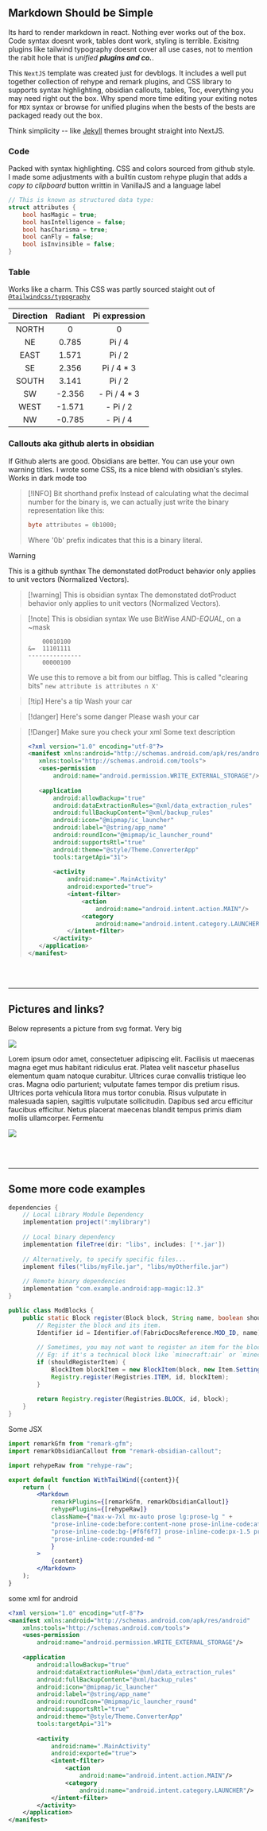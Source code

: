 ## Markdown Should be Simple
Its hard to render markdown in react. Nothing ever works out of the box. Code syntax doesnt work, tables dont work, styling is terrible. Exisitng plugins like
tailwind typography doesnt cover all use cases, not to mention the rabit hole that is *unified **plugins and co.***.

This `NextJS` template was created just for devblogs. It includes a well put together collection of rehype and remark plugins, and CSS library to supports syntax highlighting, obsidian callouts, tables, Toc, everything you may need right out the box. Why spend more time editing your exiting notes for `MDX` syntax or browse for unified plugins when the bests of the bests are packaged ready out the box.

Think simplicity -- like [Jekyll](https://chirpy.cotes.page/posts/text-and-typography/) themes brought straight into NextJS.

### Code
Packed with syntax highlighting. CSS and colors sourced from github style. I made some adjustments with a builtin custom rehype plugin that adds a *copy to clipboard* button
writtin in VanillaJS and a language label

```cs
// This is known as structured data type:
struct attributes {
    bool hasMagic = true;
    bool hasIntelligence = false;
    bool hasCharisma = true;
    bool canFly = false;
    bool isInvinsible = false;
}
```

### Table
Works like a charm. This CSS was partly sourced staight out of [`@tailwindcss/typography`](https://github.com/tailwindlabs/tailwindcss-typography)

| Direction | Radiant | Pi expression | 
| :-------: | :-----: |:-------------:|
| NORTH     | 0       |       0       |
| NE        | 0.785   |    Pi / 4     |
| EAST      | 1.571   |    Pi / 2     |
| SE        | 2.356   |    Pi / 4 * 3 |
| SOUTH     | 3.141   |    Pi / 2     |
| SW        | -2.356  |   - Pi / 4 * 3|
| WEST      | -1.571  |   - Pi / 2    |
| NW        | -0.785  |   - Pi / 4    |

### Callouts aka github alerts in obsidian
If Github alerts are good. Obsidians are better. You can use your own warning titles. 
I wrote some CSS, its a nice blend with obsidian's styles. Works in dark mode too


> [!INFO] 
> Bit shorthand prefix
> Instead of calculating what the decimal number for the binary is, we can actually just write the binary representation like this:
> ```cs
> byte attributes = 0b1000;
> ```
> Where '0b' prefix indicates that this is a binary literal.


> [!WARNING] 
> This is a github synthax
> The demonstated dotProduct behavior only applies to unit vectors (Normalized Vectors). 


> [!warning] This is obsidian syntax
> The demonstated dotProduct behavior only applies to unit vectors (Normalized Vectors). 

> [!note] This is obsidian syntax 
> We use BitWise *AND-EQUAL*, on a ~mask
> 
>```
>     00010100
>&=  11101111
> ---------------
>     00000100
>```
> We use this to remove a bit from our bitflag. This is called "clearing bits"
> `new attribute is attributes ∩ X' `


> [!tip] Here's a tip
> Wash your car

> [!danger] Here's some danger
> Please wash your car

> [!Danger] Make sure you check your xml
> Some text description
>
>```xml
><?xml version="1.0" encoding="utf-8"?>  
><manifest xmlns:android="http://schemas.android.com/apk/res/android" 
>    xmlns:tools="http://schemas.android.com/tools">
>    <uses-permission 
>        android:name="android.permission.WRITE_EXTERNAL_STORAGE"/>
>        
>    <application        
>        android:allowBackup="true"  
>        android:dataExtractionRules="@xml/data_extraction_rules"  
>        android:fullBackupContent="@xml/backup_rules"  
>        android:icon="@mipmap/ic_launcher"  
>        android:label="@string/app_name"  
>        android:roundIcon="@mipmap/ic_launcher_round"  
>        android:supportsRtl="true"  
>        android:theme="@style/Theme.ConverterApp"  
>        tools:targetApi="31">  
>        
>        <activity            
>            android:name=".MainActivity"  
>            android:exported="true">
>            <intent-filter>                
>                <action 
>                    android:name="android.intent.action.MAIN"/> 
>                <category
>                    android:name="android.intent.category.LAUNCHER"/>  
>            </intent-filter>        
>        </activity>    
>    </application>  
></manifest>
>
> ```

<br><br>

---
## Pictures and links?
Below represents a picture from svg format. Very big

![](/vercel.svg)

Lorem ipsum odor amet, consectetuer adipiscing elit. Facilisis ut maecenas magna eget mus habitant ridiculus erat. Platea velit nascetur phasellus elementum quam natoque curabitur. Ultrices curae convallis tristique leo cras. Magna odio parturient; vulputate fames tempor dis pretium risus. Ultrices porta vehicula litora mus tortor conubia. Risus vulputate in malesuada sapien, sagittis vulputate sollicitudin. Dapibus sed arcu efficitur faucibus efficitur. Netus placerat maecenas blandit tempus primis diam mollis ullamcorper. Fermentu

![](/attachments/example-nature.webp)

<br><br>

---
## Some more code examples


```gradle
dependencies {
    // Local Library Module Dependency
    implementation project(":mylibrary")
    
    // Local binary dependency
    implementation fileTree(dir: "libs", includes: ['*.jar'])
    
    // Alternatively, to specify specific files...
    implement files("libs/myFile.jar", "libs/myOtherfile.jar")
    
    // Remote binary dependencies
    implementation "com.example.android:app-magic:12.3"
}
```


```java
public class ModBlocks {
	public static Block register(Block block, String name, boolean shouldRegisterItem) {
		// Register the block and its item.
		Identifier id = Identifier.of(FabricDocsReference.MOD_ID, name);
        
		// Sometimes, you may not want to register an item for the block.
		// Eg: if it's a technical block like `minecraft:air` or `minecraft:end_gateway`
		if (shouldRegisterItem) {
			BlockItem blockItem = new BlockItem(block, new Item.Settings());
			Registry.register(Registries.ITEM, id, blockItem);
		}
        
		return Registry.register(Registries.BLOCK, id, block);
	}
}
```

Some JSX

```jsx
import remarkGfm from "remark-gfm";
import remarkObsidianCallout from "remark-obsidian-callout";

import rehypeRaw from "rehype-raw";

export default function WithTailWind({content}){
    return (
        <Markdown
            remarkPlugins={[remarkGfm, remarkObsidianCallout]}
            rehypePlugins={[rehypeRaw]}
            className={"max-w-7xl mx-auto prose lg:prose-lg " +
            "prose-inline-code:before:content-none prose-inline-code:after:content-none " +
            "prose-inline-code:bg-[#f6f6f7] prose-inline-code:px-1.5 prose-inline-code:py-1 " +
            "prose-inline-code:rounded-md "
            }
        >
            {content}
        </Markdown>
    );
}
```



some xml for android
```xml
<?xml version="1.0" encoding="utf-8"?>  
<manifest xmlns:android="http://schemas.android.com/apk/res/android" 
    xmlns:tools="http://schemas.android.com/tools">
    <uses-permission 
        android:name="android.permission.WRITE_EXTERNAL_STORAGE"/>
        
    <application        
        android:allowBackup="true"  
        android:dataExtractionRules="@xml/data_extraction_rules"  
        android:fullBackupContent="@xml/backup_rules"  
        android:icon="@mipmap/ic_launcher"  
        android:label="@string/app_name"  
        android:roundIcon="@mipmap/ic_launcher_round"  
        android:supportsRtl="true"  
        android:theme="@style/Theme.ConverterApp"  
        tools:targetApi="31">  
        
        <activity            
            android:name=".MainActivity"  
            android:exported="true">
            <intent-filter>                
                <action 
                    android:name="android.intent.action.MAIN"/> 
                <category
                    android:name="android.intent.category.LAUNCHER"/>  
            </intent-filter>        
        </activity>    
    </application>  
</manifest>
```


